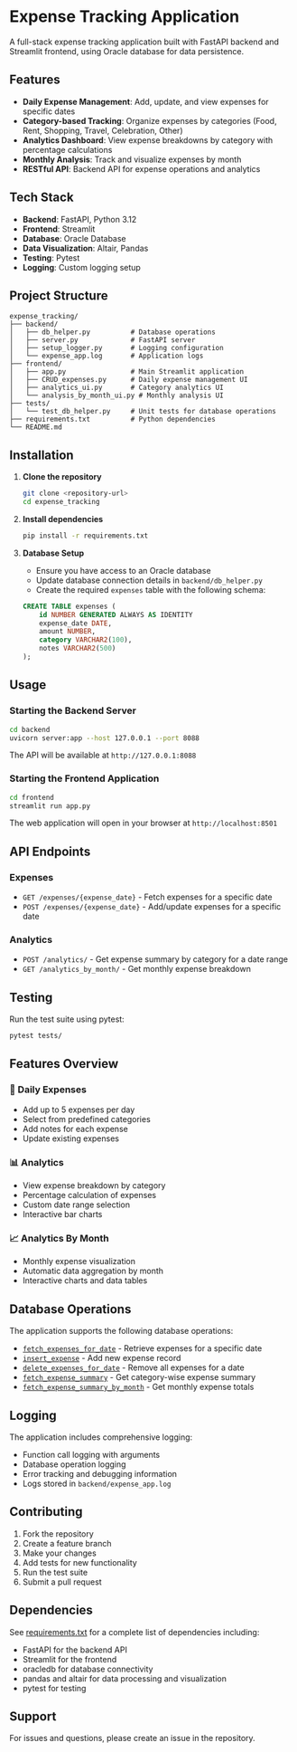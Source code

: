 # Expense Tracking Application

A full-stack expense tracking application built with FastAPI backend and Streamlit frontend, using Oracle database for data persistence.

## Features

- **Daily Expense Management**: Add, update, and view expenses for specific dates
- **Category-based Tracking**: Organize expenses by categories (Food, Rent, Shopping, Travel, Celebration, Other)
- **Analytics Dashboard**: View expense breakdowns by category with percentage calculations
- **Monthly Analysis**: Track and visualize expenses by month
- **RESTful API**: Backend API for expense operations and analytics

## Tech Stack

- **Backend**: FastAPI, Python 3.12
- **Frontend**: Streamlit
- **Database**: Oracle Database
- **Data Visualization**: Altair, Pandas
- **Testing**: Pytest
- **Logging**: Custom logging setup

## Project Structure

```
expense_tracking/
├── backend/
│   ├── db_helper.py          # Database operations
│   ├── server.py             # FastAPI server
│   ├── setup_logger.py       # Logging configuration
│   └── expense_app.log       # Application logs
├── frontend/
│   ├── app.py                # Main Streamlit application
│   ├── CRUD_expenses.py      # Daily expense management UI
│   ├── analytics_ui.py       # Category analytics UI
│   └── analysis_by_month_ui.py # Monthly analysis UI
├── tests/
│   └── test_db_helper.py     # Unit tests for database operations
├── requirements.txt          # Python dependencies
└── README.md
```

## Installation

1. **Clone the repository**
   ```bash
   git clone <repository-url>
   cd expense_tracking
   ```

2. **Install dependencies**
   ```bash
   pip install -r requirements.txt
   ```

3. **Database Setup**
   - Ensure you have access to an Oracle database
   - Update database connection details in `backend/db_helper.py`
   - Create the required `expenses` table with the following schema:
   ```sql
   CREATE TABLE expenses (
       id NUMBER GENERATED ALWAYS AS IDENTITY
       expense_date DATE,
       amount NUMBER,
       category VARCHAR2(100),
       notes VARCHAR2(500)
   );
   ```

## Usage

### Starting the Backend Server

```bash
cd backend
uvicorn server:app --host 127.0.0.1 --port 8088
```

The API will be available at `http://127.0.0.1:8088`

### Starting the Frontend Application

```bash
cd frontend
streamlit run app.py
```

The web application will open in your browser at `http://localhost:8501`

## API Endpoints

### Expenses
- `GET /expenses/{expense_date}` - Fetch expenses for a specific date
- `POST /expenses/{expense_date}` - Add/update expenses for a specific date

### Analytics
- `POST /analytics/` - Get expense summary by category for a date range
- `GET /analytics_by_month/` - Get monthly expense breakdown

## Testing

Run the test suite using pytest:

```bash
pytest tests/
```

## Features Overview

### 📅 Daily Expenses
- Add up to 5 expenses per day
- Select from predefined categories
- Add notes for each expense
- Update existing expenses

### 📊 Analytics
- View expense breakdown by category
- Percentage calculation of expenses
- Custom date range selection
- Interactive bar charts

### 📈 Analytics By Month
- Monthly expense visualization
- Automatic data aggregation by month
- Interactive charts and data tables

## Database Operations

The application supports the following database operations:
- [`fetch_expenses_for_date`](backend/db_helper.py) - Retrieve expenses for a specific date
- [`insert_expense`](backend/db_helper.py) - Add new expense record
- [`delete_expenses_for_date`](backend/db_helper.py) - Remove all expenses for a date
- [`fetch_expense_summary`](backend/db_helper.py) - Get category-wise expense summary
- [`fetch_expense_summary_by_month`](backend/db_helper.py) - Get monthly expense totals

## Logging

The application includes comprehensive logging:
- Function call logging with arguments
- Database operation logging
- Error tracking and debugging information
- Logs stored in `backend/expense_app.log`

## Contributing

1. Fork the repository
2. Create a feature branch
3. Make your changes
4. Add tests for new functionality
5. Run the test suite
6. Submit a pull request

## Dependencies

See [requirements.txt](requirements.txt) for a complete list of dependencies including:
- FastAPI for the backend API
- Streamlit for the frontend
- oracledb for database connectivity
- pandas and altair for data processing and visualization
- pytest for testing

## Support

For issues and questions, please create an issue in the repository.
